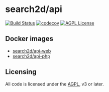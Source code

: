 # search2d/api
[![Build Status](https://travis-ci.org/search2d/api.svg?branch=master)](https://travis-ci.org/search2d/api) [![codecov](https://codecov.io/gh/search2d/api/branch/master/graph/badge.svg)](https://codecov.io/gh/search2d/api) [![AGPL License](http://img.shields.io/badge/license-AGPL%20v3-red.svg?style=flat)](http://opensource.org/licenses/AGPL-3.0)

## Docker images
- [search2d/api-web](https://hub.docker.com/r/search2d/api-web/)
- [search2d/api-php](https://hub.docker.com/r/search2d/api-php/)

## Licensing
All code is licensed under the [AGPL](http://opensource.org/licenses/AGPL-3.0), v3 or later.